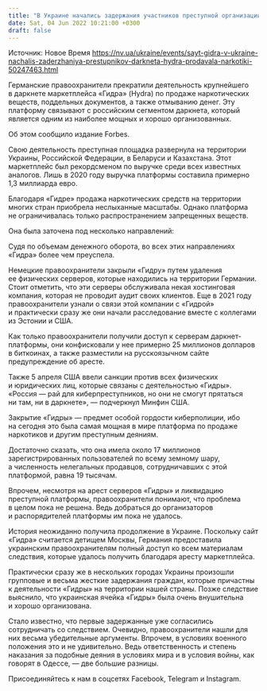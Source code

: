 ```yaml
---
title: "В Украине начались задержания участников преступной организации по продаже запрещенных товаров в даркнете"
date: Sat, 04 Jun 2022 10:21:00 +0300
draft: false
---
```

Источник: Новое Время https://nv.ua/ukraine/events/sayt-gidra-v-ukraine-nachalis-zaderzhaniya-prestupnikov-darkneta-hydra-prodavala-narkotiki-50247463.html


 Германские правоохранители прекратили деятельность крупнейшего в даркнете маркетплейса «Гидра» (Hydra) по продаже наркотических веществ, поддельных документов, а также отмыванию денег. Эту платформу связывают с российским сегментом даркнета, который является одним из наиболее мощных и хорошо организованных.

Об этом сообщило издание Forbes.

Свою деятельность преступная площадка развернула на территории Украины, Российской Федерации, в Беларуси и Казахстана. Этот маркетплейс был рекордсменом по выручке среди всех известных аналогов. Лишь в 2020 году выручка платформы составила примерно 1,3 миллиарда евро.

Благодаря «Гидре» продажа наркотических средств на территории многих стран приобрела неслыханные масштабы. Однако платформа не ограничивалась только распространением запрещенных веществ.

Она была заточена под несколько направлений:

Судя по объемам денежного оборота, во всех этих направлениях «Гидра» более чем преуспела.

Немецкие правоохранители закрыли «Гидру» путем удаления ее физических серверов, которые находились на территории Германии. Стоит отметить, что эти серверы обслуживала некая хостинговая компания, которая не проводит аудит своих клиентов. Еще в 2021 году правоохранители узнали о связи этой компании с «Гидрой» и практически сразу же они начали расследование вместе с коллегами из Эстонии и США.

Как только правоохранители получили доступ к серверам даркнет-платформы, они конфисковали у нее примерно 25 миллионов долларов в биткоинах, а также разместили на русскоязычном сайте предупреждение об аресте.

Также 5 апреля США ввели санкции против всех физических и юридических лиц, которые связаны с деятельностью «Гидры». «Россия — рай для киберпреступников, но они не смогут прятаться ни там, ни в даркнете», — подчеркнул Минфин США.

 Закрытие «Гидры» — предмет особой гордости киберполиции, ибо на сегодня это была самая мощная в мире платформа по продаже наркотиков и другим преступным деяниям.

Достаточно сказать, что она имела около 17 миллионов зарегистрированных пользователей по всему земному шару, а численность нелегальных продавцов, сотрудничавших с этой платформой, равна 19 тысячам.

Впрочем, несмотря на арест серверов «Гидры» и ликвидацию преступной платформы, правоохранители понимают, что проблема в целом пока не решена. Ведь добраться до организаторов и распорядителей платформы им пока не удалось.

История неожиданно получила продолжение в Украине. Поскольку сайт «Гидра» считается детищем Москвы, Германия предоставила украинским правоохранителям полный доступ ко всем материалам следствия, которые удалось получить благодаря аресту маркетплейса.

Практически сразу же в нескольких городах Украины произошли групповые и весьма жесткие задержания граждан, которые причастны к деятельности «Гидры» на территории нашей страны. Позже следствие выяснило, что украинская ячейка «Гидры» была очень внушительна и хорошо организована.

Стало известно, что первые задержанные уже согласились сотрудничать со следствием. Очевидно, правоохранители нашли для них весьма убедительные аргументы. Впрочем, в условиях военного положения это и не удивительно. Ведь ответственность и степень наказания за подобные деяния в условиях мира и в условия войны, как говорят в Одессе, — две большие разницы.

Присоединяйтесь к нам в соцсетях Facebook, Telegram и Instagram.
